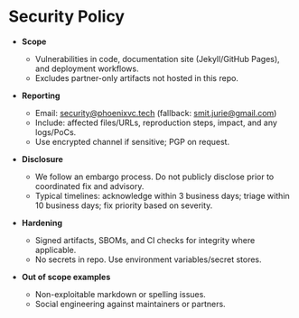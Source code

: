 # Security Policy

- **Scope**
  - Vulnerabilities in code, documentation site (Jekyll/GitHub Pages), and
    deployment workflows.
  - Excludes partner-only artifacts not hosted in this repo.

- **Reporting**
  - Email: security@phoenixvc.tech (fallback: smit.jurie@gmail.com)
  - Include: affected files/URLs, reproduction steps, impact, and any logs/PoCs.
  - Use encrypted channel if sensitive; PGP on request.

- **Disclosure**
  - We follow an embargo process. Do not publicly disclose prior to coordinated
    fix and advisory.
  - Typical timelines: acknowledge within 3 business days; triage within 10
    business days; fix priority based on severity.

- **Hardening**
  - Signed artifacts, SBOMs, and CI checks for integrity where applicable.
  - No secrets in repo. Use environment variables/secret stores.

- **Out of scope examples**
  - Non-exploitable markdown or spelling issues.
  - Social engineering against maintainers or partners.
